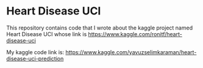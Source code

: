 # Heart Disease UCI
This repository contains code that I wrote about the kaggle project named Heart Disease UCI whose link is https://www.kaggle.com/ronitf/heart-disease-uci

My kaggle code link is: https://www.kaggle.com/yavuzselimkaraman/heart-disease-uci-prediction

